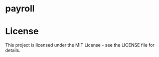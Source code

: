 # payroll

# License
This project is licensed under the MIT License - see the LICENSE file for details.
